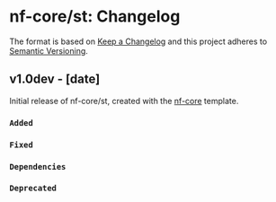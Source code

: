 # nf-core/st: Changelog

The format is based on [Keep a Changelog](https://keepachangelog.com/en/1.0.0/)
and this project adheres to [Semantic Versioning](https://semver.org/spec/v2.0.0.html).

## v1.0dev - [date]

Initial release of nf-core/st, created with the [nf-core](https://nf-co.re/) template.

### `Added`

### `Fixed`

### `Dependencies`

### `Deprecated`
